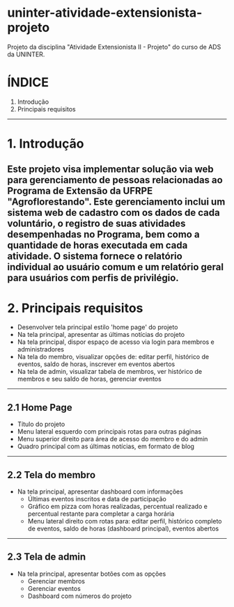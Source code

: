 # uninter-atividade-extensionista-projeto
Projeto da disciplina "Atividade Extensionista II - Projeto" do curso de ADS da UNINTER.

# ÍNDICE
1. Introdução
2. Principais requisitos
---
# 1. Introdução
Este projeto visa implementar solução via web para gerenciamento de pessoas relacionadas ao Programa de Extensão da UFRPE "Agroflorestando".
Este gerenciamento inclui um sistema web de cadastro com os dados de cada voluntário, o registro de suas atividades desempenhadas no Programa, bem como a quantidade de horas executada em cada atividade.
O sistema fornece o relatório individual ao usuário comum e um relatório geral para usuários com perfis de privilégio.
---
# 2. Principais requisitos
- Desenvolver tela principal estilo 'home page' do projeto
- Na tela principal, apresentar as últimas notícias do projeto
- Na tela principal, dispor espaço de acesso via login para membros e administradores
- Na tela do membro, visualizar opções de: editar perfil, histórico de eventos, saldo de horas, inscrever em eventos abertos
- Na tela de admin, visualizar tabela de membros, ver histórico de membros e seu saldo de horas, gerenciar eventos
---
## 2.1 Home Page
- Título do projeto
- Menu lateral esquerdo com principais rotas para outras páginas
- Menu superior direito para área de acesso do membro e do admin
- Quadro principal com as últimas notícias, em formato de blog
---
## 2.2 Tela do membro
- Na tela principal, apresentar dashboard com informações
    - Últimas eventos inscritos e data de participação
    - Gráfico em pizza com horas realizadas, percentual realizado e percentual restante para completar a carga horária
    - Menu lateral direito com rotas para: editar perfil, histórico completo de eventos, saldo de horas (dashboard principal), eventos abertos
---
## 2.3 Tela de admin
- Na tela principal, apresentar botões com as opções
    - Gerenciar membros
    - Gerenciar eventos
    - Dashboard com números do projeto
